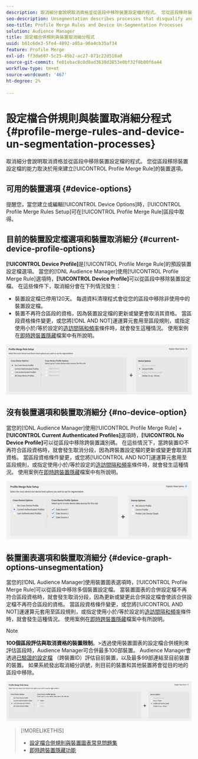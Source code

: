 ```yaml
---
description: 取消細分會說明取消資格並從區段中移除裝置設定檔的程式。 您從區段移除裝置設定檔的功能取決於用來建立設定檔合併規則的裝置選項。
seo-description: Unsegmentation describes processes that disqualify and remove device profiles from segments. Your ability to remove a device profile from a segment depends on the device option used to create a Profile Merge Rule.
seo-title: Profile Merge Rules and Device Un-Segmentation Processes
solution: Audience Manager
title: 設定檔合併規則與裝置取消細分程式
uuid: b61c6de3-5fe4-4892-a05a-96a4cb35af34
feature: Profile Merge
exl-id: ff3da607-5c25-45b2-ac27-071c22d518a0
source-git-commit: fe01ebac8c0d0ad3630d3853e0bf32f0b00f6a44
workflow-type: tm+mt
source-wordcount: '467'
ht-degree: 2%

---
```


# 設定檔合併規則與裝置取消細分程式 {#profile-merge-rules-and-device-un-segmentation-processes}

取消細分會說明取消資格並從區段中移除裝置設定檔的程式。 您從區段移除裝置設定檔的能力取決於用來建立[!UICONTROL Profile Merge Rule]的裝置選項。

## 可用的裝置選項 {#device-options}

提醒您，當您建立或編輯[!UICONTROL Device Options]時，[!UICONTROL Profile Merge Rules Setup]可在[!UICONTROL Profile Merge Rule]區段中取得。

## 目前的裝置設定檔選項和裝置取消細分 {#current-device-profile-options}

**[!UICONTROL Device Profile]**&#x200B;是[!UICONTROL Profile Merge Rule]的預設裝置設定檔選項。 當您的[!DNL Audience Manager]使用[!UICONTROL Profile Merge Rule]選項時，**[!UICONTROL Device Profile]**&#x200B;可以從區段中移除裝置設定檔。 在這些條件下，取消細分會在下列情況發生：

* 裝置設定檔已停用120天。 每週資料清理程式會從您的區段中移除非使用中的裝置設定檔。
* 裝置不再符合區段的資格，因為裝置設定檔的更新或變更會取消其資格。 當區段資格條件變更，或您將[!DNL AND NOT]運運算元套用至區段規則，或指定使用小於/等於設定的[造訪間隔和頻率](../segments/recency-and-frequency.md)條件時，就會發生這種情況。 使用案例在[即時跨裝置隱藏](instant-cross-device-suppression.md)檔案中有所說明。

![僅限裝置](assets/device-only.png)

## 沒有裝置選項和裝置取消細分 {#no-device-option}

當您的[!DNL Audience Manager]使用[!UICONTROL Profile Merge Rule] + **[!UICONTROL Current Authenticated Profiles]**&#x200B;選項時，**[!UICONTROL No Device Profile]**&#x200B;可以從區段中移除跨裝置識別碼。 在這些情況下，當跨裝置ID不再符合區段資格時，就會發生取消分段，因為跨裝置設定檔的更新或變更會取消其資格。 當區段資格條件變更，或您將[!UICONTROL AND NOT]運運算元套用至區段規則，或指定使用小於/等於設定的[造訪間隔和頻率](../segments/recency-and-frequency.md)條件時，就會發生這種情況。 使用案例在[即時跨裝置隱藏](instant-cross-device-suppression.md)檔案中有所說明。

![](assets/current-no-device.png)

## 裝置圖表選項和裝置取消細分 {#device-graph-options-unsegmentation}

當您的[!DNL Audience Manager]使用裝置圖表選項時，[!UICONTROL Profile Merge Rule]可以從區段中移除多個裝置設定檔。 當裝置圖表的合併設定檔不再符合區段資格時，就會發生取消分段，因為更新或變更此合併設定檔會使該合併設定檔不再符合區段的資格。 當區段資格條件變更，或您將[!UICONTROL AND NOT]運運算元套用至區段規則，或指定使用小於/等於設定的[造訪間隔和頻率](../segments/recency-and-frequency.md)條件時，就會發生這種情況。 使用案例在[即時跨裝置隱藏](instant-cross-device-suppression.md)檔案中有所說明。

>[!NOTE]
>
>**100個區段評估與取消資格的裝置限制**。
>&#x200B;>透過使用裝置圖表的設定檔合併規則來評估區段時，Audience Manager可合併最多100部裝置。 Audience Manager會透過[已驗證的設定檔](../../reference/visitor-authentication-states.md) （跨裝置ID）評估目前裝置，以及最多99部連結至目前裝置的裝置。 如果系統發出取消細分訊號，則目前的裝置和其他裝置將會從目的地的區段中移除。

![](assets/last-device-graph.png)

>[!MORELIKETHIS]
>
>* [設定檔合併規則與裝置圖表常見問題集](../../faq/faq-profile-merge.md)
>* [即時跨裝置隱藏功能](instant-cross-device-suppression.md)
